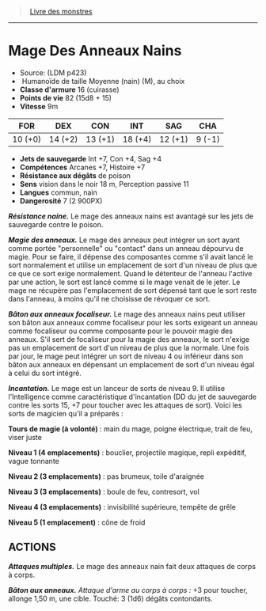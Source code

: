 ﻿> [Livre des monstres](tome_of_beasts.md)

---

# Mage Des Anneaux Nains

- Source: (LDM p423)
-  Humanoïde de taille Moyenne (nain) (M), au choix
- **Classe d'armure** 16 (cuirasse)
- **Points de vie** 82 (15d8 + 15)
- **Vitesse** 9m

|FOR|DEX|CON|INT|SAG|CHA|
|---|---|---|---|---|---|
|10 (+0)|14 (+2)|13 (+1)|18 (+4)|12 (+1)|9 (-1)|

- **Jets de sauvegarde** Int +7, Con +4, Sag +4
- **Compétences** Arcanes +7, Histoire +7
- **Résistance aux dégâts** de poison
- **Sens** vision dans le noir 18 m, Perception passive 11
- **Langues** commun, nain
- **Dangerosité** 7 (2 900PX)

**_Résistance naine._** Le mage des anneaux nains est avantagé sur les jets de sauvegarde contre le poison.

**_Magie des anneaux._** Le mage des anneaux peut intégrer un sort ayant comme portée "personnelle" ou "contact" dans un anneau dépourvu de magie. Pour se faire, il dépense des composantes comme s'il avait lancé le sort normalement et utilise un emplacement de sort d'un niveau de plus que ce que ce sort exige normalement. Quand le détenteur de l'anneau l'active par une action, le sort est lancé comme si le mage venait de le jeter. Le mage ne récupère pas l'emplacement de sort dépensé tant que le sort reste dans l'anneau, à moins qu'il ne choisisse de révoquer ce sort.

**_Bâton aux anneaux focaliseur._** Le mage des anneaux nains peut utiliser son bâton aux anneaux comme focaliseur pour les sorts exigeant un anneau comme focaliseur ou comme composante pour le pouvoir magie des anneaux. S'il sert de focaliseur pour la magie des anneaux, le sort n'exige pas un emplacement de sort d'un niveau de plus que la normale. Une fois par jour, le mage peut intégrer un sort de niveau 4 ou inférieur dans son bâton aux anneaux en dépensant un emplacement de sort d'un niveau égal à celui du sort intégré.

**_Incantation._** Le mage est un lanceur de sorts de niveau 9. Il utilise l'Intelligence comme caractéristique d'incantation (DD du jet de sauvegarde contre les sorts 15, +7 pour toucher avec les attaques de sort). Voici les sorts de magicien qu'il a préparés :

**Tours de magie (à volonté)** : main du mage, poigne électrique, trait de feu, viser juste

**Niveau 1 (4 emplacements)** : bouclier, projectile magique, repli expéditif, vague tonnante

**Niveau 2 (3 emplacements)** : pas brumeux, toile d'araignée

**Niveau 3 (3 emplacements)** : boule de feu, contresort, vol

**Niveau 4 (3 emplacements)** : invisibilité supérieure, tempête de grêle

**Niveau 5 (1 emplacement)** : cône de froid

## ACTIONS

**_Attaques multiples._** Le mage des anneaux nain fait deux attaques de corps à corps.

**_Bâton aux anneaux._** _Attaque d'arme au corps à corps :_ +3 pour toucher, allonge 1,50 m, une cible. Touché: 3 (1d6) dégâts contondants.

